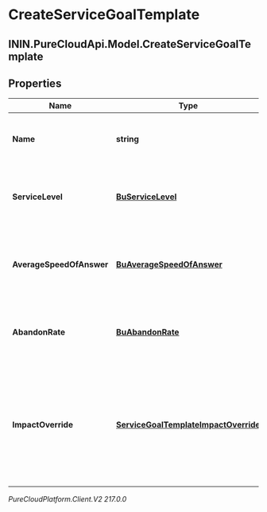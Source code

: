 # CreateServiceGoalTemplate

## ININ.PureCloudApi.Model.CreateServiceGoalTemplate

## Properties

|Name | Type | Description | Notes|
|------------ | ------------- | ------------- | -------------|
| **Name** | **string** | The name of the service goal template. | |
| **ServiceLevel** | [**BuServiceLevel**](BuServiceLevel) | Service level targets for this service goal template | [optional] |
| **AverageSpeedOfAnswer** | [**BuAverageSpeedOfAnswer**](BuAverageSpeedOfAnswer) | Average speed of answer targets for this service goal template | [optional] |
| **AbandonRate** | [**BuAbandonRate**](BuAbandonRate) | Abandon rate targets for this service goal template | [optional] |
| **ImpactOverride** | [**ServiceGoalTemplateImpactOverride**](ServiceGoalTemplateImpactOverride) | Settings controlling max percent increase and decrease of service goals for this service goal template | [optional] |



_PureCloudPlatform.Client.V2 217.0.0_
